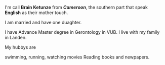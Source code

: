 I'm call **Brain Ketunze** from **_Cameroon_**, the southern part that speak __**English**__ as their mother touch. 

I am married and have one duaghter. 

I have Advance Master degree in Gerontology in VUB. I live with my family in Landen. 


My hubbys are 

swimming, 
running,
watching movies
Reading books and newpapers.
